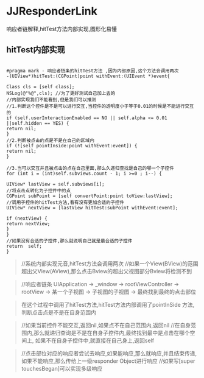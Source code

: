 # JJResponderLink
响应者链解释,hitTest方法内部实现,图形化易懂

## hitTest内部实现
```

#pragma mark - 响应者链条的hitTest方法 ,因为内部原因,这个方法会调用两次
-(UIView*)hitTest:(CGPoint)point withEvent:(UIEvent *)event{

Class cls = [self class];
NSLog(@"%@",cls); //为了更好测试自己加上去的
//内部实现我们不能看到,但是我们可以推测
//1.判断这个控件是不是可以进行交互,当控件的透明度小于等于0.01的时候是不能进行交互的
if (self.userInteractionEnabled == NO || self.alpha <= 0.01 ||self.hidden == YES) {
return nil;
}
//2.判断被点击的点是不是在自己的区域内
if (![self pointInside:point withEvent:event]) {
return nil;
}

//3.当可以交互并且被点击的点在自己里面,那么久递归查找是自己的哪一个子控件
for (int i = (int)self.subviews.count - 1; i >=0 ; i--) {

UIView* lastView = self.subviews[i];
//将点击点转化为子控件中的点
CGPoint subPoint = [self convertPoint:point toView:lastView];
//调用子控件的hitTest方法,看有没有更加合适的子控件
UIView* nextView = [lastView hitTest:subPoint withEvent:event];

if (nextView) {
return nextView;
}
}
//如果没有合适的子控件,那么就说明自己就是最合适的子控件
return  self;
}
```

>   //系统内部实现元音,hitTest方法会调用两次
//如果一个View(BView)的范围超出父View(AView),那么点击Bview的超出父视图部分Bview将检测不到

>   //响应者链条 UIApplication -> _window -> rootViewController -> rootView -> 某一个子视图 -> 子视图的子视图 -> 最终找到最终的点击部位    

>  在这个过程中调用了hitTest方法,hitTest方法内部调用了pointInSide 方法,判断点击点是不是在自身范围内

>    //如果当前控件不能交互,返回nil,如果点不在自己范围内,返回nil
//在自身范围内,那么就递归查询是不是在自身子控件内,最终找到最中是点击在哪个空间上, 如果不在自身子控件中,就直接在自己身上,返回self

>    //点击部位对应的响应者尝试去响应,如果能响应,那么就响应,并且结束传递,如果不能响应,那么传给上一级responder Object进行响应
//如果写[super touchesBegan]可以实现多级响应
